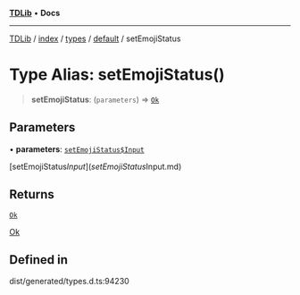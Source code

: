 [**TDLib**](../../../../../../README.md) • **Docs**

***

[TDLib](../../../../../../modules.md) / [index](../../../../../README.md) / [types](../../../README.md) / [default](../README.md) / setEmojiStatus

# Type Alias: setEmojiStatus()

> **setEmojiStatus**: (`parameters`) => [`Ok`](Ok.md)

## Parameters

• **parameters**: [`setEmojiStatus$Input`](setEmojiStatus$Input.md)

[setEmojiStatus$Input](setEmojiStatus$Input.md)

## Returns

[`Ok`](Ok.md)

[Ok](Ok.md)

## Defined in

dist/generated/types.d.ts:94230
